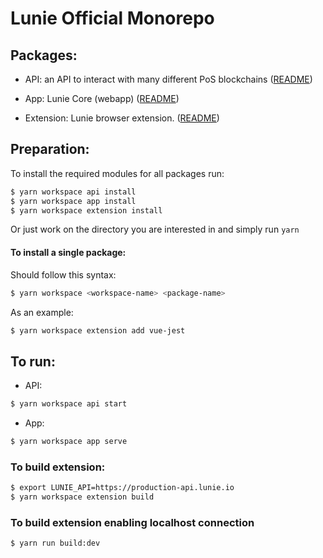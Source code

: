 # Lunie Official Monorepo

## Packages:

- API: an API to interact with many different PoS blockchains
    ([README](https://github.com/luniehq/lunie/blob/develop/api/README.md))

- App: Lunie Core (webapp)
    ([README](https://github.com/luniehq/lunie/blob/develop/app/README.md))

- Extension: Lunie browser extension.
    ([README](https://github.com/luniehq/lunie/blob/develop/extension/README.md))

## Preparation:

To install the required modules for all packages run:

```bash
$ yarn workspace api install
$ yarn workspace app install
$ yarn workspace extension install
```

Or just work on the directory you are interested in and simply run `yarn`

#### To install a single package:

Should follow this syntax:

```bash
$ yarn workspace <workspace-name> <package-name>
```

As an example:

```bash
$ yarn workspace extension add vue-jest
```

## To run:

- API:
```bash
$ yarn workspace api start
```

- App:
```bash
$ yarn workspace app serve
```

### To build extension:

```bash
$ export LUNIE_API=https://production-api.lunie.io
$ yarn workspace extension build
```

### To build extension enabling localhost connection

```bash
$ yarn run build:dev
```
